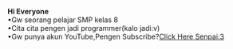 <strong>Hi Everyone</strong><br>
•Gw seorang pelajar SMP kelas 8<br>
•Cita cita pengen jadi programmer(kalo jadi:v)<br>
•Gw punya akun YouTube,Pengen Subscribe?<a href=https://youtube.com/c/VirgoGans>Click Here Senpai:3<a/>
